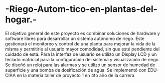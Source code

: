 # -Riego-Autom-tico-en-plantas-del-hogar.-
El objetivo general de este proyecto es combinar soluciones de hardware y software libres para desarrollar un sistema autónomo de riego. Este gestionará el monitoreo y control de una planta para mejorar la vida de la misma y permitirle al usuario mayor comodidad, sin que esté pendiente del cuidado de esta. Para la interfaz de usuario se utilizó un Display LCD y un teclado matricial para la configuración del sistema y visualización de riego. Se diseñó un reloj para las alarmas y se utilizó un sensor de humedad de superficie y una bomba de dosificación de agua. Se implementó con EDU-CIAA en la materia taller de proyecto 1 en 4to año de la carrera.
